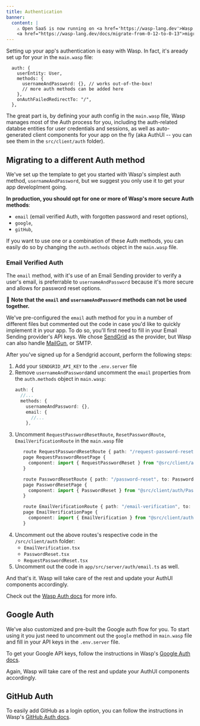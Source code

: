 ```yaml
---
title: Authentication
banner:
  content: |
    ⚠️ Open SaaS is now running on <a href='https://wasp-lang.dev'>Wasp v0.13</a>! If you're running an older version of Open SaaS, please follow the 
    <a href="https://wasp-lang.dev/docs/migrate-from-0-12-to-0-13">migration instructions here</a> ⚠️ 
---
```


Setting up your app's authentication is easy with Wasp. In fact, it's aready set up for your in the `main.wasp` file: 

```tsx title="main.wasp" " 
  auth: {
    userEntity: User,
    methods: {
      usernameAndPassword: {}, // works out-of-the-box!
      // more auth methods can be added here
    },
    onAuthFailedRedirectTo: "/",
  },
```

The great part is, by defining your auth config in the `main.wasp` file, Wasp manages most of the Auth process for you, including the auth-related databse entities for user credentials and sessions, as well as auto-generated client components for your app on the fly (aka AuthUI -- you can see them in the `src/client/auth` folder).

## Migrating to a different Auth method

We've set up the template to get you started with Wasp's simplest auth method, `usernameAndPassword`, but we suggest you only use it to get your app developlment going. 

**In production, you should opt for one or more of Wasp's more secure Auth methods**:
- `email` (email verified Auth, with forgotten password and reset options),
- `google`,
- `gitHub`, 

If you want to use one or a combination of these Auth methods, you can easily do so by changing the `auth.methods` object in the `main.wasp` file.

### Email Verified Auth

The `email` method, with it's use of an Email Sending provider to verify a user's email, is preferrable to `usernameAndPassword` because it's more secure and allows for password reset options. 

🚫 **Note that the `email` and `usernameAndPassword` methods can not be used together.** 

We've pre-configured the `email` auth method for you in a number of different files but commented out the code in case you'd like to quickly implement it in your app. To do so, you'll first need to fill in your Email Sending provider's API keys. We chose [SendGrid](https://sendgrid.com) as the provider, but Wasp can also handle [MailGun](https://mailgun.com), or SMTP. 

After you've signed up for a Sendgrid account, perform the following steps:

1. Add your `SENDGRID_API_KEY` to the `.env.server` file
2. Remove `usernameAndPassword`and uncomment the `email` properties from the `auth.methods` object in `main.wasp`:
    ```ts title="main.wasp" del={4} ins={5-7}
    auth: {
      //...
      methods: {
        usernameAndPassword: {}, 
        email: {
          //...
        }, 

    ```
2. Uncomment `RequestPasswordResetRoute`, `ResetPasswordRoute`, `EmailVerificationRoute` in the `main.wasp` file
   ```ts title="main.wasp"
      route RequestPasswordResetRoute { path: "/request-password-reset", to: RequestPasswordResetPage }
      page RequestPasswordResetPage {
        component: import { RequestPasswordReset } from "@src/client/auth/RequestPasswordReset",
      }

      route PasswordResetRoute { path: "/password-reset", to: PasswordResetPage }
      page PasswordResetPage {
        component: import { PasswordReset } from "@src/client/auth/PasswordReset",
      }

      route EmailVerificationRoute { path: "/email-verification", to: EmailVerificationPage }
      page EmailVerificationPage {
        component: import { EmailVerification } from "@src/client/auth/EmailVerification",
      }
   ```
3. Uncomment out the above routes's respective code in the `/src/client/auth` folder:
    - `EmailVerification.tsx`
    - `PasswordReset.tsx` 
    - `RequestPasswordReset.tsx`
4. Uncomment out the code in `app/src/server/auth/email.ts` as well.

And that's it. Wasp will take care of the rest and update your AuthUI components accordingly.

Check out the  [Wasp Auth docs](https://wasp-lang.dev/docs/auth/overview) for more info.

## Google Auth

We've also customized and pre-built the Google auth flow for you. To start using it you just need to uncomment out the `google` method in `main.wasp` file and fill in your API keys in the `.env.server` file. 

To get your Google API keys, follow the instructions in Wasp's [Google Auth docs](https://wasp-lang.dev/docs/auth/social-auth/google#3-creating-a-google-oauth-app).

Again, Wasp will take care of the rest and update your AuthUI components accordingly.

## GitHub Auth

To easily add GitHub as a login option, you can follow the instructions in Wasp's [GitHub Auth docs](https://wasp-lang.dev/docs/auth/social-auth/github#3-creating-a-github-oauth-app).
